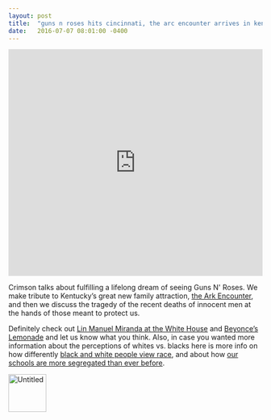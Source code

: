 ```yaml
---
layout: post
title:  "guns n roses hits cincinnati, the arc encounter arrives in kentucky, and we discuss the recent deaths of innocent men at the hands of those meant to protect us."
date:   2016-07-07 08:01:00 -0400
---
```

<iframe width="100%" height="450" scrolling="no" frameborder="no" src="https://w.soundcloud.com/player/?url=https%3A//api.soundcloud.com/tracks/272680701&amp;auto_play=false&amp;hide_related=false&amp;show_comments=true&amp;show_user=true&amp;show_reposts=false&amp;visual=true"></iframe>

Crimson talks about fulfilling a lifelong dream of seeing Guns N' Roses. We make tribute to Kentucky’s great new family attraction, [the Ark Encounter](http://www.cbsnews.com/news/ark-encounter-noahs-ark-theme-park-got-18-million-in-kentucky-state-tax-incentives/),  and then we discuss the tragedy of the recent deaths of innocent men at the hands of those meant to protect us. 

Definitely check out [Lin Manuel Miranda at the White House](https://www.youtube.com/watch?v=E8_ARd4oKiI) and [Beyonce’s Lemonade](http://www.beyonce.com/album/lemonade-visual-album/) and let us know what you think. Also, in case you wanted more information about the perceptions of whites vs. blacks here is more info on how differently [black and white people view race](http://www.huffingtonpost.com/entry/6-eye-opening-facts-about-how-differently-black-and-white-people-view-race_us_5773f678e4b0eb90355d1234), and about how [our schools are more segregated than ever before](https://www.washingtonpost.com/news/answer-sheet/wp/2013/08/29/report-public-schools-more-segregated-now-than-40-years-ago/
). 


<a data-flickr-embed="true"  href="https://www.flickr.com/photos/crimsonrhoads/28128479086/in/datetaken/" title="Untitled"><img src="https://c7.staticflickr.com/8/7532/28128479086_7a63066cba_s.jpg" width="75" height="75" alt="Untitled"></a><script async src="//embedr.flickr.com/assets/client-code.js" charset="utf-8"></script>



